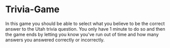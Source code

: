 # Trivia-Game
In this game you should be able to select what you believe to be the correct answer to the Utah trivia question.
You only have 1 minute to do so and then the game ends by letting you know you've run out of time and how many answers you answered correctly or incorrectly.



